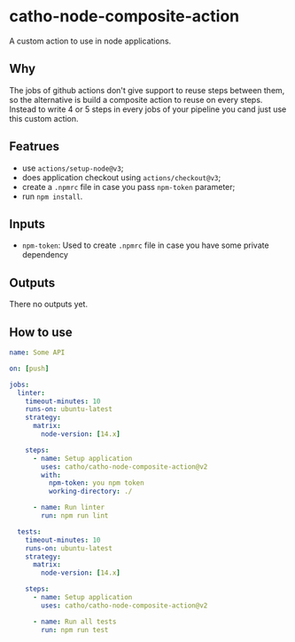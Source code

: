 # catho-node-composite-action
A custom action to use in node applications.

## Why
The jobs of github actions don't give support to reuse steps between them, so the alternative is build a composite action to reuse on every steps.
Instead to write 4 or 5 steps in every jobs of your pipeline you cand just use this custom action.

## Featrues
 - use `actions/setup-node@v3`;
 - does application checkout using `actions/checkout@v3`;
 - create a `.npmrc` file in case you pass `npm-token` parameter;
 - run `npm install`.

## Inputs
 - `npm-token`: Used to create `.npmrc` file in case you have some private dependency

## Outputs
There no outputs yet.

## How to use

```yaml
name: Some API

on: [push]

jobs:
  linter:
    timeout-minutes: 10
    runs-on: ubuntu-latest
    strategy:
      matrix:
        node-version: [14.x]

    steps:
      - name: Setup application
        uses: catho/catho-node-composite-action@v2
        with:
          npm-token: you npm token
          working-directory: ./

      - name: Run linter
        run: npm run lint

  tests:
    timeout-minutes: 10
    runs-on: ubuntu-latest
    strategy:
      matrix:
        node-version: [14.x]

    steps:
      - name: Setup application
        uses: catho/catho-node-composite-action@v2

      - name: Run all tests
        run: npm run test
```